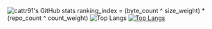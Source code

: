 ![cattr91's GitHub stats](https://github-readme-stats.vercel.app/api?username=cattr91&show_icons=true&theme=radical)
ranking_index = (byte_count ^ size_weight) * (repo_count ^ count_weight)
![Top Langs](https://github-readme-stats.vercel.app/api/top-langs/?username=cattr91&size_weight=0.5&count_weight=0.5)
[![Top Langs](https://github-readme-stats.vercel.app/api/top-langs/?username=cattr91&layout=donut)](https://github.com/cattr91/github-readme-stats)
